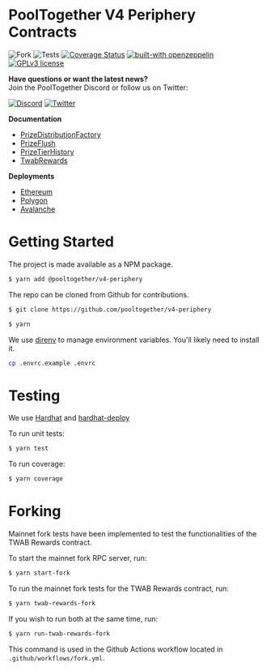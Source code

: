 # PoolTogether V4 Periphery Contracts

![Fork](https://github.com/pooltogether/v4-periphery/actions/workflows/fork.yml/badge.svg)
![Tests](https://github.com/pooltogether/v4-periphery/actions/workflows/main.yml/badge.svg)
[![Coverage Status](https://coveralls.io/repos/github/pooltogether/v4-periphery/badge.svg?branch=master)](https://coveralls.io/github/pooltogether/v4-periphery?branch=master)
[![built-with openzeppelin](https://img.shields.io/badge/built%20with-OpenZeppelin-3677FF)](https://docs.openzeppelin.com/)
[![GPLv3 license](https://img.shields.io/badge/License-GPLv3-blue.svg)](http://perso.crans.org/besson/LICENSE.html)

<strong>Have questions or want the latest news?</strong>
<br/>Join the PoolTogether Discord or follow us on Twitter:

[![Discord](https://badgen.net/badge/icon/discord?icon=discord&label)](https://discord.gg/JFBPMxv5tr)
[![Twitter](https://badgen.net/badge/icon/twitter?icon=twitter&label)](https://twitter.com/PoolTogether_)

**Documentation**<br>
- [PrizeDistributionFactory](https://v4.docs.pooltogether.com/protocol/reference/v4-periphery/PrizeDistributionFactory)
- [PrizeFlush](https://v4.docs.pooltogether.com/protocol/reference/v4-periphery/PrizeFlush)
- [PrizeTierHistory](https://v4.docs.pooltogether.com/protocol/reference/v4-periphery/PrizeTierHistory)
- [TwabRewards](https://v4.docs.pooltogether.com/protocol/reference/v4-periphery/TwabRewards)

**Deployments**<br>
- [Ethereum](https://v4.docs.pooltogether.com/protocol/reference/deployments/mainnet#mainnet)
- [Polygon](https://v4.docs.pooltogether.com/protocol/reference/deployments/mainnet#polygon)
- [Avalanche](https://v4.docs.pooltogether.com/protocol/reference/deployments/mainnet#avalanche)

# Getting Started

The project is made available as a NPM package.

```sh
$ yarn add @pooltogether/v4-periphery
```

The repo can be cloned from Github for contributions.

```sh
$ git clone https://github.com/pooltogether/v4-periphery
```

```sh
$ yarn
```

We use [direnv](https://direnv.net/) to manage environment variables.  You'll likely need to install it.

```sh
cp .envrc.example .envrc
```

# Testing

We use [Hardhat](https://hardhat.dev) and [hardhat-deploy](https://github.com/wighawag/hardhat-deploy)

To run unit tests:

```sh
$ yarn test
```

To run coverage:

```sh
$ yarn coverage
```

# Forking

Mainnet fork tests have been implemented to test the functionalities of the TWAB Rewards contract.

To start the mainnet fork RPC server, run:

```sh
$ yarn start-fork
```

To run the mainnet fork tests for the TWAB Rewards contract, run:

```sh
$ yarn twab-rewards-fork
```

If you wish to run both at the same time, run:

```sh
$ yarn run-twab-rewards-fork
```

This command is used in the Github Actions workflow located in `.github/workflows/fork.yml`.
